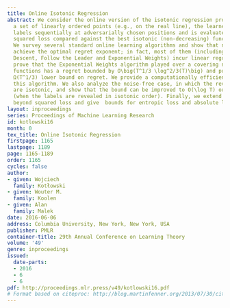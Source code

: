 ```yaml
---
title: Online Isotonic Regression
abstract: We consider the online version of the isotonic regression problem. Given
  a set of linearly ordered points (e.g., on the real line), the learner must predict
  labels sequentially at adversarially chosen positions and is evaluated by her total
  squared loss compared against the best isotonic (non-decreasing) function in hindsight.
  We survey several standard online learning algorithms and show that none of them
  achieve the optimal regret exponent; in fact, most of them (including Online Gradient
  Descent, Follow the Leader and Exponential Weights) incur linear regret. We then
  prove that the Exponential Weights algorithm played over a covering net of isotonic
  functions has a regret bounded by O\big(T^1/3 \log^2/3(T)\big) and present a matching
  Ω(T^1/3) lower bound on regret. We provide a computationally efficient version of
  this algorithm. We also analyze the noise-free case, in which the revealed labels
  are isotonic, and show that the bound can be improved to O(\log T) or even to O(1)
  (when the labels are revealed in isotonic order). Finally, we extend the analysis
  beyond squared loss and give  bounds for entropic loss and absolute loss.
layout: inproceedings
series: Proceedings of Machine Learning Research
id: kotlowski16
month: 0
tex_title: Online Isotonic Regression
firstpage: 1165
lastpage: 1189
page: 1165-1189
order: 1165
cycles: false
author:
- given: Wojciech
  family: Kotłowski
- given: Wouter M.
  family: Koolen
- given: Alan
  family: Malek
date: 2016-06-06
address: Columbia University, New York, New York, USA
publisher: PMLR
container-title: 29th Annual Conference on Learning Theory
volume: '49'
genre: inproceedings
issued:
  date-parts:
  - 2016
  - 6
  - 6
pdf: http://proceedings.mlr.press/v49/kotlowski16.pdf
# Format based on citeproc: http://blog.martinfenner.org/2013/07/30/citeproc-yaml-for-bibliographies/
---
```

